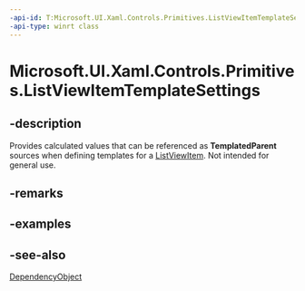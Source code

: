 ```yaml
---
-api-id: T:Microsoft.UI.Xaml.Controls.Primitives.ListViewItemTemplateSettings
-api-type: winrt class
---
```


<!-- Class syntax.
public class ListViewItemTemplateSettings : Windows.UI.Xaml.DependencyObject, Windows.UI.Xaml.Controls.Primitives.IListViewItemTemplateSettings
-->

# Microsoft.UI.Xaml.Controls.Primitives.ListViewItemTemplateSettings

## -description
Provides calculated values that can be referenced as **TemplatedParent** sources when defining templates for a [ListViewItem](../microsoft.ui.xaml.controls/listviewitem.md). Not intended for general use.

## -remarks

## -examples

## -see-also
[DependencyObject](../microsoft.ui.xaml/dependencyobject.md)
